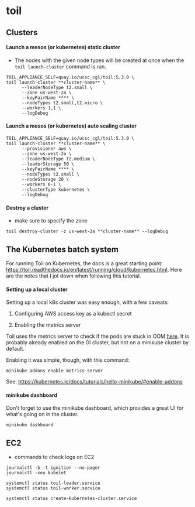 # toil

## Clusters

#### Launch a mesos (or kubernetes) static cluster

- The nodes with the given node types will be created at once when the `toil launch-cluster` command is run.

```shell
TOIL_APPLIANCE_SELF=quay.io/ucsc_cgl/toil:5.3.0 \
toil launch-cluster **cluster-name** \
      --leaderNodeType t2.small \
      --zone us-west-2a \
      --keyPairName **** \
      --nodeTypes t2.small,t2.micro \
      --workers 1,1 \
      --logDebug
```

#### Launch a mesos (or kubernetes) auto scaling cluster

```shell
TOIL_APPLIANCE_SELF=quay.io/ucsc_cgl/toil:5.3.0 \
toil launch-cluster **cluster-name** \
      --provisioner aws \
      --zone us-west-2a \
      --leaderNodeType t2.medium \
      --leaderStorage 50 \
      --keyPairName **** \
      --nodeTypes t2.small \
      --nodeStorage 20 \
      --workers 0-1 \
      --clusterType kubernetes \
      --logDebug
```

#### Destroy a cluster

- make sure to specify the zone

```shell
toil destroy-cluster -z us-west-2a **cluster-name** --logDebug
```


## The Kubernetes batch system

For running Toil on Kubernetes, the docs is a great starting point: https://toil.readthedocs.io/en/latest/running/cloud/kubernetes.html.
Here are the notes that I jot down when following this tutorial.


#### Setting up a local cluster

Setting up a local k8s cluster was easy enough, with a few caveats:


1. Configuring AWS access key as a kubectl secret



2. Enabling the metrics server

Toil uses the metrics server to check if the pods are stuck in OOM [here](https://github.com/DataBiosphere/toil/blob/releases/5.7.x/src/toil/batchSystems/kubernetes.py#L760-L762).
It is probably already enabled on the GI cluster, but not on a minikube cluster by default.

Enabling it was simple, though, with this command:

```shell
minikube addons enable metrics-server
```

See: https://kubernetes.io/docs/tutorials/hello-minikube/#enable-addons



#### minikube dashboard


Don't forget to use the minikube dashboard, which provides a great UI for what's going on in the cluster.

```shell
minikube dashboard
```


## EC2

* commands to check logs on EC2
```
journalctl -b -t ignition --no-pager
journalctl -xeu kubelet

systemctl status toil-leader.service
systemctl status toil-worker.service

systemctl status create-kubernetes-cluster.service
```

